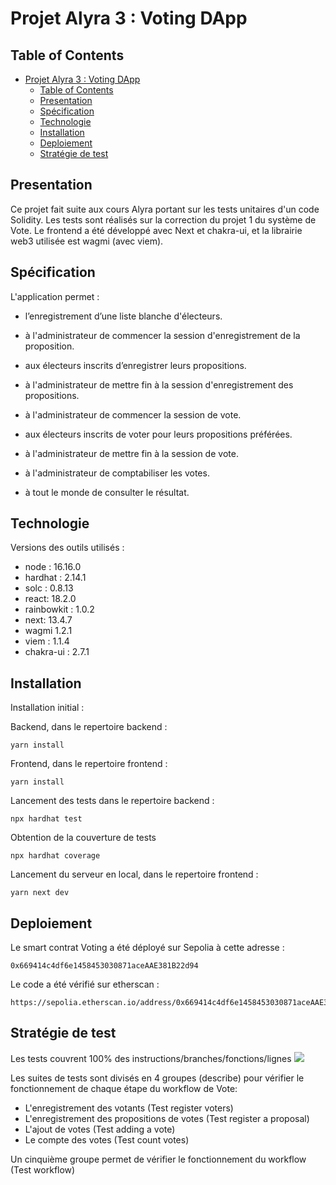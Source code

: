 # Projet Alyra 3 : Voting DApp

## Table of Contents

-  [Projet Alyra 3 : Voting DApp](#projet-alyra-3--voting-dapp)
   -  [Table of Contents](#table-of-contents)
   -  [Presentation](#presentation)
   -  [Spécification](#spécification)
   -  [Technologie](#technologie)
   -  [Installation](#installation)
   -  [Deploiement](#deploiement)
   -  [Stratégie de test](#stratégie-de-test)

## Presentation

Ce projet fait suite aux cours Alyra portant sur les tests unitaires d'un code Solidity.
Les tests sont réalisés sur la correction du projet 1 du système de Vote.
Le frontend a été développé avec Next et chakra-ui, et la librairie web3 utilisée est wagmi (avec viem).

## Spécification

L'application permet :

-  l’enregistrement d’une liste blanche d'électeurs.

-  à l'administrateur de commencer la session d'enregistrement de la proposition.
-  aux électeurs inscrits d’enregistrer leurs propositions.
-  à l'administrateur de mettre fin à la session d'enregistrement des propositions.
-  à l'administrateur de commencer la session de vote.
-  aux électeurs inscrits de voter pour leurs propositions préférées.
-  à l'administrateur de mettre fin à la session de vote.
-  à l'administrateur de comptabiliser les votes.
-  à tout le monde de consulter le résultat.

## Technologie

Versions des outils utilisés :

-  node : 16.16.0
-  hardhat : 2.14.1
-  solc : 0.8.13
-  react: 18.2.0
-  rainbowkit : 1.0.2
-  next: 13.4.7
-  wagmi 1.2.1
-  viem : 1.1.4
-  chakra-ui : 2.7.1

## Installation

Installation initial :

Backend, dans le repertoire backend :

```
yarn install
```

Frontend, dans le repertoire frontend :

```
yarn install
```

Lancement des tests dans le repertoire backend :

```
npx hardhat test
```

Obtention de la couverture de tests

```
npx hardhat coverage
```

Lancement du serveur en local, dans le repertoire frontend :

```
yarn next dev
```

## Deploiement

Le smart contrat Voting a été déployé sur Sepolia à cette adresse :

```
0x669414c4df6e1458453030871aceAAE381B22d94
```

Le code a été vérifié sur etherscan :

```
https://sepolia.etherscan.io/address/0x669414c4df6e1458453030871aceAAE381B22d94#code
```

## Stratégie de test

Les tests couvrent 100% des instructions/branches/fonctions/lignes
![](capture.png)

Les suites de tests sont divisés en 4 groupes (describe) pour vérifier le fonctionnement de chaque étape du workflow de Vote:

-  L'enregistrement des votants (Test register voters)
-  L'enregistrement des propositions de votes (Test register a proposal)
-  L'ajout de votes (Test adding a vote)
-  Le compte des votes (Test count votes)

Un cinquième groupe permet de vérifier le fonctionnement du workflow (Test workflow)
